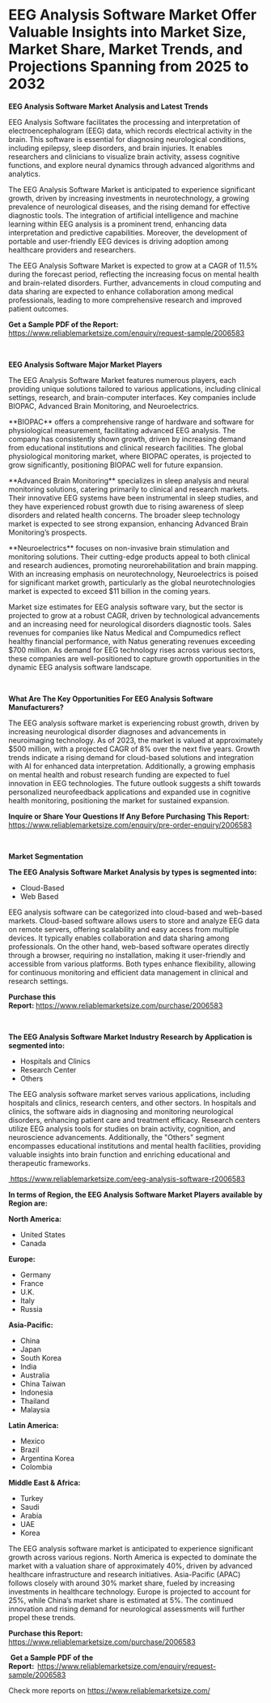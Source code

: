 <p><h1>EEG Analysis Software Market Offer Valuable Insights into Market Size, Market Share, Market Trends, and Projections Spanning from 2025 to 2032</h1></p><p><strong>EEG Analysis Software Market Analysis and Latest Trends</strong></p>
<p><p>EEG Analysis Software facilitates the processing and interpretation of electroencephalogram (EEG) data, which records electrical activity in the brain. This software is essential for diagnosing neurological conditions, including epilepsy, sleep disorders, and brain injuries. It enables researchers and clinicians to visualize brain activity, assess cognitive functions, and explore neural dynamics through advanced algorithms and analytics.</p><p>The EEG Analysis Software Market is anticipated to experience significant growth, driven by increasing investments in neurotechnology, a growing prevalence of neurological diseases, and the rising demand for effective diagnostic tools. The integration of artificial intelligence and machine learning within EEG analysis is a prominent trend, enhancing data interpretation and predictive capabilities. Moreover, the development of portable and user-friendly EEG devices is driving adoption among healthcare providers and researchers.</p><p>The EEG Analysis Software Market is expected to grow at a CAGR of 11.5% during the forecast period, reflecting the increasing focus on mental health and brain-related disorders. Further, advancements in cloud computing and data sharing are expected to enhance collaboration among medical professionals, leading to more comprehensive research and improved patient outcomes.</p></p>
<p><strong>Get a Sample PDF of the Report:&nbsp;</strong> <a href="https://www.reliablemarketsize.com/enquiry/request-sample/2006583?utm_campaign=2995&utm_medium=2&utm_source=Github&utm_content=ia&utm_term=10032025&utm_id=eeg-analysis-software">https://www.reliablemarketsize.com/enquiry/request-sample/2006583</a></p>
<p>&nbsp;</p>
<p><strong>EEG Analysis Software Major Market Players</strong></p>
<p><p>The EEG Analysis Software Market features numerous players, each providing unique solutions tailored to various applications, including clinical settings, research, and brain-computer interfaces. Key companies include BIOPAC, Advanced Brain Monitoring, and Neuroelectrics.</p><p>**BIOPAC** offers a comprehensive range of hardware and software for physiological measurement, facilitating advanced EEG analysis. The company has consistently shown growth, driven by increasing demand from educational institutions and clinical research facilities. The global physiological monitoring market, where BIOPAC operates, is projected to grow significantly, positioning BIOPAC well for future expansion.</p><p>**Advanced Brain Monitoring** specializes in sleep analysis and neural monitoring solutions, catering primarily to clinical and research markets. Their innovative EEG systems have been instrumental in sleep studies, and they have experienced robust growth due to rising awareness of sleep disorders and related health concerns. The broader sleep technology market is expected to see strong expansion, enhancing Advanced Brain Monitoring’s prospects.</p><p>**Neuroelectrics** focuses on non-invasive brain stimulation and monitoring solutions. Their cutting-edge products appeal to both clinical and research audiences, promoting neurorehabilitation and brain mapping. With an increasing emphasis on neurotechnology, Neuroelectrics is poised for significant market growth, particularly as the global neurotechnologies market is expected to exceed $11 billion in the coming years.</p><p>Market size estimates for EEG analysis software vary, but the sector is projected to grow at a robust CAGR, driven by technological advancements and an increasing need for neurological disorders diagnostic tools. Sales revenues for companies like Natus Medical and Compumedics reflect healthy financial performance, with Natus generating revenues exceeding $700 million. As demand for EEG technology rises across various sectors, these companies are well-positioned to capture growth opportunities in the dynamic EEG analysis software landscape.</p></p>
<p>&nbsp;</p>
<p><strong>What Are The Key Opportunities For EEG Analysis Software Manufacturers?</strong></p>
<p><p>The EEG analysis software market is experiencing robust growth, driven by increasing neurological disorder diagnoses and advancements in neuroimaging technology. As of 2023, the market is valued at approximately $500 million, with a projected CAGR of 8% over the next five years. Growth trends indicate a rising demand for cloud-based solutions and integration with AI for enhanced data interpretation. Additionally, a growing emphasis on mental health and robust research funding are expected to fuel innovation in EEG technologies. The future outlook suggests a shift towards personalized neurofeedback applications and expanded use in cognitive health monitoring, positioning the market for sustained expansion.</p></p>
<p><strong>Inquire or Share Your Questions If Any Before Purchasing This Report:</strong> <a href="https://www.reliablemarketsize.com/enquiry/pre-order-enquiry/2006583?utm_campaign=2995&utm_medium=2&utm_source=Github&utm_content=ia&utm_term=10032025&utm_id=eeg-analysis-software">https://www.reliablemarketsize.com/enquiry/pre-order-enquiry/2006583</a></p>
<p>&nbsp;</p>
<p><strong>Market Segmentation</strong></p>
<p><strong>The EEG Analysis Software Market Analysis by types is segmented into:</strong></p>
<p><ul><li>Cloud-Based</li><li>Web Based</li></ul></p>
<p><p>EEG analysis software can be categorized into cloud-based and web-based markets. Cloud-based software allows users to store and analyze EEG data on remote servers, offering scalability and easy access from multiple devices. It typically enables collaboration and data sharing among professionals. On the other hand, web-based software operates directly through a browser, requiring no installation, making it user-friendly and accessible from various platforms. Both types enhance flexibility, allowing for continuous monitoring and efficient data management in clinical and research settings.</p></p>
<p><strong>Purchase this Report:&nbsp;</strong><a href="https://www.reliablemarketsize.com/purchase/2006583?utm_campaign=2995&utm_medium=2&utm_source=Github&utm_content=ia&utm_term=10032025&utm_id=eeg-analysis-software">https://www.reliablemarketsize.com/purchase/2006583</a></p>
<p>&nbsp;</p>
<p><strong>The EEG Analysis Software Market Industry Research by Application is segmented into:</strong></p>
<p><ul><li>Hospitals and Clinics</li><li>Research Center</li><li>Others</li></ul></p>
<p><p>The EEG analysis software market serves various applications, including hospitals and clinics, research centers, and other sectors. In hospitals and clinics, the software aids in diagnosing and monitoring neurological disorders, enhancing patient care and treatment efficacy. Research centers utilize EEG analysis tools for studies on brain activity, cognition, and neuroscience advancements. Additionally, the "Others" segment encompasses educational institutions and mental health facilities, providing valuable insights into brain function and enriching educational and therapeutic frameworks.</p></p>
<p><a href="https://www.reliablemarketsize.com/eeg-analysis-software-r2006583?utm_campaign=2995&utm_medium=2&utm_source=Github&utm_content=ia&utm_term=10032025&utm_id=eeg-analysis-software">&nbsp;https://www.reliablemarketsize.com/eeg-analysis-software-r2006583</a></p>
<p><strong>In terms of Region, the EEG Analysis Software Market Players available by Region are:</strong></p>
<p>
    <p> <strong> North America: </strong>
        <ul>
            <li>United States</li>
            <li>Canada</li>
        </ul>
        </p> 
    <p> <strong> Europe: </strong>
        <ul>
            <li>Germany</li>
            <li>France</li>
            <li>U.K.</li>
            <li>Italy</li>
            <li>Russia</li>
        </ul>
        </p> 
    <p> <strong> Asia-Pacific: </strong>
        <ul>
            <li>China</li>
            <li>Japan</li>
            <li>South Korea</li>
            <li>India</li>
            <li>Australia</li>
            <li>China Taiwan</li>
            <li>Indonesia</li>
            <li>Thailand</li>
            <li>Malaysia</li>
        </ul>
        </p> 
    <p> <strong> Latin America: </strong>
        <ul>
            <li>Mexico</li>
            <li>Brazil</li>
            <li>Argentina Korea</li>
            <li>Colombia</li>
        </ul>
        </p> 
    <p> <strong> Middle East & Africa: </strong>
        <ul>
            <li>Turkey</li>
            <li>Saudi</li>
            <li>Arabia</li>
            <li>UAE</li>
            <li>Korea</li>
        </ul>
    </p>
    </p>
<p><p>The EEG analysis software market is anticipated to experience significant growth across various regions. North America is expected to dominate the market with a valuation share of approximately 40%, driven by advanced healthcare infrastructure and research initiatives. Asia-Pacific (APAC) follows closely with around 30% market share, fueled by increasing investments in healthcare technology. Europe is projected to account for 25%, while China’s market share is estimated at 5%. The continued innovation and rising demand for neurological assessments will further propel these trends.</p></p>
<p><strong>Purchase this Report: </strong><a href="https://www.reliablemarketsize.com/purchase/2006583?utm_campaign=2995&utm_medium=2&utm_source=Github&utm_content=ia&utm_term=10032025&utm_id=eeg-analysis-software">https://www.reliablemarketsize.com/purchase/2006583</a></p>
<p>&nbsp;<strong>Get a Sample PDF of the Report:&nbsp;&nbsp;</strong><a href="https://www.reliablemarketsize.com/enquiry/request-sample/2006583?utm_campaign=2995&utm_medium=2&utm_source=Github&utm_content=ia&utm_term=10032025&utm_id=eeg-analysis-software">https://www.reliablemarketsize.com/enquiry/request-sample/2006583</a></p>
<p><strong></strong></p>
<p>Check more reports on <a href="https://www.reliablemarketsize.com/?utm_campaign=2995&utm_medium=2&utm_source=Github&utm_content=ia&utm_term=10032025&utm_id=eeg-analysis-software">https://www.reliablemarketsize.com/</a></p>